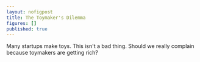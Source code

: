 ```yaml
---
layout: nofigpost
title: The Toymaker's Dilemma
figures: []
published: true
---
```


Many startups make toys. This isn't a bad thing. Should we really complain
because toymakers are getting rich? 


